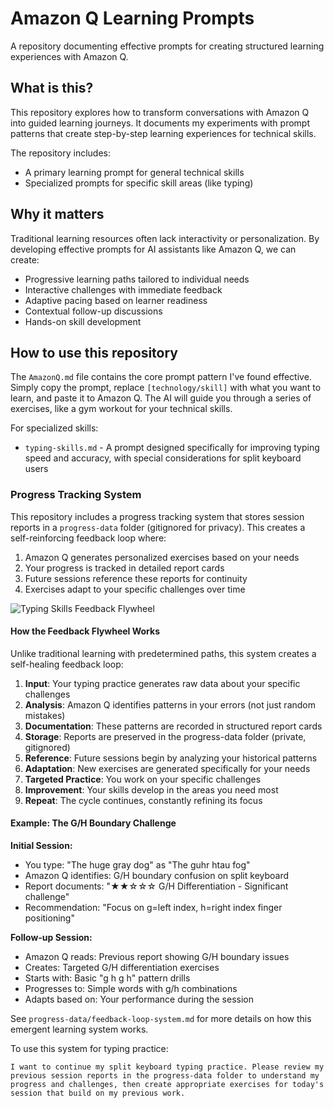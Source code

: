 # Amazon Q Learning Prompts

A repository documenting effective prompts for creating structured learning experiences with Amazon Q.

## What is this?

This repository explores how to transform conversations with Amazon Q into guided learning journeys. It documents my experiments with prompt patterns that create step-by-step learning experiences for technical skills.

The repository includes:
- A primary learning prompt for general technical skills
- Specialized prompts for specific skill areas (like typing)

## Why it matters

Traditional learning resources often lack interactivity or personalization. By developing effective prompts for AI assistants like Amazon Q, we can create:

- Progressive learning paths tailored to individual needs
- Interactive challenges with immediate feedback
- Adaptive pacing based on learner readiness
- Contextual follow-up discussions
- Hands-on skill development

## How to use this repository

The `AmazonQ.md` file contains the core prompt pattern I've found effective. Simply copy the prompt, replace `[technology/skill]` with what you want to learn, and paste it to Amazon Q. The AI will guide you through a series of exercises, like a gym workout for your technical skills.

For specialized skills:
- `typing-skills.md` - A prompt designed specifically for improving typing speed and accuracy, with special considerations for split keyboard users

### Progress Tracking System

This repository includes a progress tracking system that stores session reports in a `progress-data` folder (gitignored for privacy). This creates a self-reinforcing feedback loop where:

1. Amazon Q generates personalized exercises based on your needs
2. Your progress is tracked in detailed report cards
3. Future sessions reference these reports for continuity
4. Exercises adapt to your specific challenges over time

![Typing Skills Feedback Flywheel](https://mermaid.ink/img/pako:eNp1kk1PwzAMhv9KlBOIbdI-tK5FOyFx4MKBwyTEIZi4W6Q2VZJuIMR_x2m7wgYcIvt9_Np2jrBUBcIYC_XkjVN6Ib1Zy6VxVs-lrxfKlnCvVQXPYFRZwdxYWDtb-gAXUFm3hHtTrSBXBVRGO1AzuDFmDTfGPsGDqWDhVAXWlGBnYGwJtbJQmgKMW0GmHHjnwdkKZtIvYWFsBcYFOIc_Tn_gKfzZOLiSvgRry_DvHLzRJZhwYwZzZ9wKjPQBrHNVOPkfuJC-BGtWIXgGM-lWYJ0Pr2cwl34BtbJh4Azmxq3BuTqAM5hJt4HaVME5g7mxa3DWBzCDmfQbqI3dQGlcHc4ZzKV_htqtobJ1gDOYS_8CtfEvUBkXwBnMpX-F2r1CZeoAZzCX_g1q9waVrQM4g4X071C7d6hcHeAM5tLXULsaKlsHOIOF9B9Qu4_wDsLnBGO8tVbWxRfGu6TrRnHcT9I4jdOkl_STXjpIh2nXHSS9tJf2O0nUTYfpIEuSKMu6nf9RdJwkadxJu1GWZv1OJ-5m6TDrJVmaxXHU_QYSw9Wd?type=png)

#### How the Feedback Flywheel Works

Unlike traditional learning with predetermined paths, this system creates a self-healing feedback loop:

1. **Input**: Your typing practice generates raw data about your specific challenges
2. **Analysis**: Amazon Q identifies patterns in your errors (not just random mistakes)
3. **Documentation**: These patterns are recorded in structured report cards
4. **Storage**: Reports are preserved in the progress-data folder (private, gitignored)
5. **Reference**: Future sessions begin by analyzing your historical patterns
6. **Adaptation**: New exercises are generated specifically for your needs
7. **Targeted Practice**: You work on your specific challenges
8. **Improvement**: Your skills develop in the areas you need most
9. **Repeat**: The cycle continues, constantly refining its focus

#### Example: The G/H Boundary Challenge

**Initial Session:**
- You type: "The huge gray dog" as "The guhr htau fog"
- Amazon Q identifies: G/H boundary confusion on split keyboard
- Report documents: "★★☆☆☆ G/H Differentiation - Significant challenge"
- Recommendation: "Focus on g=left index, h=right index finger positioning"

**Follow-up Session:**
- Amazon Q reads: Previous report showing G/H boundary issues
- Creates: Targeted G/H differentiation exercises
- Starts with: Basic "g h g h" pattern drills
- Progresses to: Simple words with g/h combinations
- Adapts based on: Your performance during the session

See `progress-data/feedback-loop-system.md` for more details on how this emergent learning system works.

To use this system for typing practice:
```
I want to continue my split keyboard typing practice. Please review my previous session reports in the progress-data folder to understand my progress and challenges, then create appropriate exercises for today's session that build on my previous work.
```
